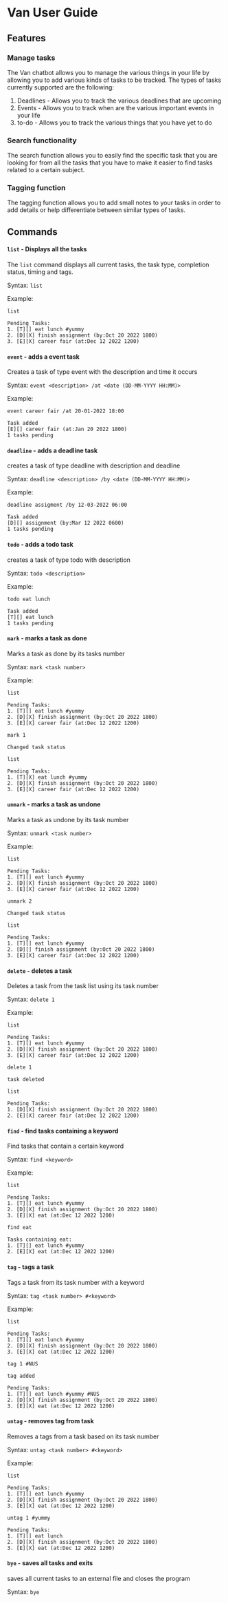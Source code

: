# Van User Guide

## Features 

### Manage tasks

The Van chatbot allows you to manage the various things in your life by 
allowing you to add various kinds of tasks to be tracked. The types of tasks
currently supported are the following:
1. Deadlines - Allows you to track the various deadlines that are upcoming 
2. Events - Allows you to track when are the various important events in your life
3. to-do - Allows you to track the various things that you have yet to do

### Search functionality

The search function allows you to easily find the specific task that you are looking for
from all the tasks that you have to make it easier to find tasks related to a certain subject.

### Tagging function

The tagging function allows you to add small notes to your tasks in order to add details or
help differentiate between similar types of tasks.

## Commands

#### `list` - Displays all the tasks
The `list` command displays all current tasks, the task type, completion status, timing and tags.

Syntax:
`list`

Example:
```
list

Pending Tasks:
1. [T][] eat lunch #yummy
2. [D][X] finish assignment (by:Oct 20 2022 1800)
3. [E][X] career fair (at:Dec 12 2022 1200)
```

#### `event` - adds a event task
Creates a task of type event with the description and time it occurs

Syntax:
`event <description> /at <date (DD-MM-YYYY HH:MM)>`

Example:
```
event career fair /at 20-01-2022 18:00

Task added
[E][] career fair (at:Jan 20 2022 1800)
1 tasks pending
```

#### `deadline` - adds a deadline task
creates a task of type deadline with description and deadline

Syntax:
`deadline <description> /by <date (DD-MM-YYYY HH:MM)>`

Example:
```
deadline assigment /by 12-03-2022 06:00

Task added
[D][] assignment (by:Mar 12 2022 0600)
1 tasks pending
```

#### `todo` - adds a todo task
creates a task of type todo with description

Syntax:
`todo <description>`

Example:
```
todo eat lunch

Task added
[T][] eat lunch
1 tasks pending
```

#### `mark` - marks a task as done
Marks a task as done by its tasks number

Syntax:
`mark <task number>`

Example:
```
list

Pending Tasks:
1. [T][] eat lunch #yummy
2. [D][X] finish assignment (by:Oct 20 2022 1800)
3. [E][X] career fair (at:Dec 12 2022 1200)

mark 1

Changed task status

list

Pending Tasks:
1. [T][X] eat lunch #yummy
2. [D][X] finish assignment (by:Oct 20 2022 1800)
3. [E][X] career fair (at:Dec 12 2022 1200)
```

#### `unmark` - marks a task as undone
Marks a task as undone by its task number

Syntax:
`unmark <task number>`

Example:
```
list

Pending Tasks:
1. [T][] eat lunch #yummy
2. [D][X] finish assignment (by:Oct 20 2022 1800)
3. [E][X] career fair (at:Dec 12 2022 1200)

unmark 2

Changed task status

list

Pending Tasks:
1. [T][] eat lunch #yummy
2. [D][] finish assignment (by:Oct 20 2022 1800)
3. [E][X] career fair (at:Dec 12 2022 1200)
```

#### `delete` - deletes a task
Deletes a task from the task list using its task number

Syntax:
`delete 1`

Example:
```
list

Pending Tasks:
1. [T][] eat lunch #yummy
2. [D][X] finish assignment (by:Oct 20 2022 1800)
3. [E][X] career fair (at:Dec 12 2022 1200)

delete 1

task deleted

list 

Pending Tasks:
1. [D][X] finish assignment (by:Oct 20 2022 1800)
2. [E][X] career fair (at:Dec 12 2022 1200)
```

#### `find` - find tasks containing a keyword
Find tasks that contain a certain keyword

Syntax:
`find <keyword>`

Example:
```
list

Pending Tasks:
1. [T][] eat lunch #yummy
2. [D][X] finish assignment (by:Oct 20 2022 1800)
3. [E][X] eat (at:Dec 12 2022 1200)

find eat

Tasks containing eat:
1. [T][] eat lunch #yummy
2. [E][X] eat (at:Dec 12 2022 1200)
```

#### `tag` - tags a task
Tags a task from its task number with a keyword

Syntax:
`tag <task number> #<keyword>`

Example:
```
list

Pending Tasks:
1. [T][] eat lunch #yummy
2. [D][X] finish assignment (by:Oct 20 2022 1800)
3. [E][X] eat (at:Dec 12 2022 1200)

tag 1 #NUS

tag added

Pending Tasks:
1. [T][] eat lunch #yummy #NUS
2. [D][X] finish assignment (by:Oct 20 2022 1800)
3. [E][X] eat (at:Dec 12 2022 1200)
```
#### `untag` - removes tag from task 
Removes a tags from a task based on its task number

Syntax:
`untag <task number> #<keyword>`

Example:
```
list

Pending Tasks:
1. [T][] eat lunch #yummy
2. [D][X] finish assignment (by:Oct 20 2022 1800)
3. [E][X] eat (at:Dec 12 2022 1200)

untag 1 #yummy

Pending Tasks:
1. [T][] eat lunch
2. [D][X] finish assignment (by:Oct 20 2022 1800)
3. [E][X] eat (at:Dec 12 2022 1200)
```

#### `bye` - saves all tasks and exits
saves all current tasks to an external file and closes the program

Syntax:
`bye`
